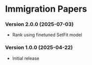# Immigration Papers

### Version 2.0.0 (2025-07-03)

* Rank using finetuned SetFit model 

### Version 1.0.0 (2025-04-22)

* Initial release